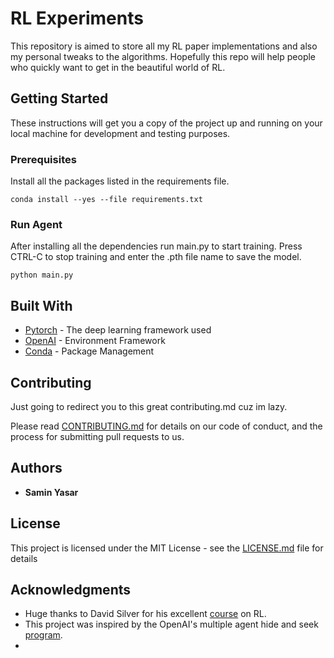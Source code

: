 # RL Experiments

This repository is aimed to store all my RL paper implementations and also my personal tweaks to the algorithms.
Hopefully this repo will help people who quickly want to get in the beautiful world of RL.

## Getting Started

These instructions will get you a copy of the project up and running on your local machine for development and testing purposes. 

### Prerequisites

Install all the packages listed in the requirements file.
```
conda install --yes --file requirements.txt
```

### Run Agent

After installing all the dependencies run main.py to start training.
Press CTRL-C to stop training and enter the .pth file name to save the model.

```
python main.py
```




## Built With

* [Pytorch](https://pytorch.org/) - The deep learning framework used
* [OpenAI](https://gym.openai.com/) - Environment Framework
* [Conda](https://rometools.github.io/rome/) - Package Management

## Contributing
Just going to redirect you to this great contributing.md cuz im lazy.

Please read [CONTRIBUTING.md](https://gist.github.com/PurpleBooth/b24679402957c63ec426) for details on our code of conduct, and the process for submitting pull requests to us.

## Authors

* **Samin Yasar** 


## License

This project is licensed under the MIT License - see the [LICENSE.md](LICENSE.md) file for details

## Acknowledgments

* Huge thanks to David Silver for his excellent [course](https://www.youtube.com/playlist?list=PLqYmG7hTraZDM-OYHWgPebj2MfCFzFObQ) on RL. 
* This project was inspired by the OpenAI's multiple agent hide and seek [program](https://openai.com/blog/emergent-tool-use/).
* 

